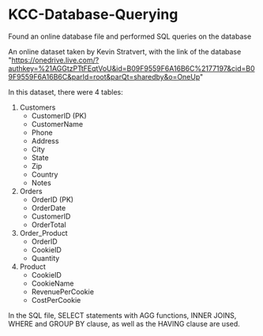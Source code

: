 # KCC-Database-Querying
Found an online database file and performed SQL queries on the database

An online dataset taken by Kevin Stratvert, with the link of the database "https://onedrive.live.com/?authkey=%21AGGtzPTtFEqtVoU&id=B09F9559F6A16B6C%2177197&cid=B09F9559F6A16B6C&parId=root&parQt=sharedby&o=OneUp"

In this dataset, there were 4 tables:
1. Customers
    - CustomerID (PK)
    - CustomerName
    - Phone
    - Address
    - City
    - State
    - Zip
    - Country
    - Notes
2. Orders
    - OrderID (PK)
    - OrderDate
    - CustomerID
    - OrderTotal
3. Order_Product
    - OrderID
    - CookieID
    - Quantity
4. Product
    - CookieID
    - CookieName
    - RevenuePerCookie
    - CostPerCookie

In the SQL file, SELECT statements with AGG functions, INNER JOINS, WHERE and GROUP BY clause, as well as the HAVING clause are used.
